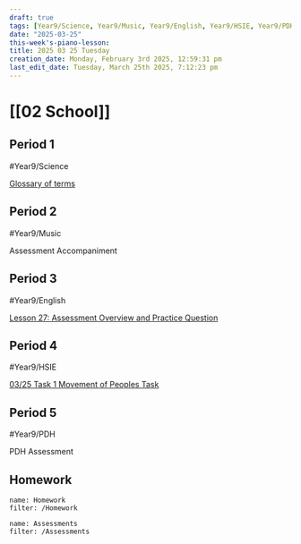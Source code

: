 ```yaml
---
draft: true
tags: [Year9/Science, Year9/Music, Year9/English, Year9/HSIE, Year9/PDH]
date: "2025-03-25"
this-week's-piano-lesson: 
title: 2025 03 25 Tuesday
creation_date: Monday, February 3rd 2025, 12:59:31 pm
last_edit_date: Tuesday, March 25th 2025, 7:12:23 pm
---
```


# [[02 School]]

## Period 1

#Year9/Science

[Glossary of terms](https://classroom.google.com/c/NzQ4ODM2MTQ5Njc5/a/NzQ4ODM2MTUwMDM2/details)

## Period 2

#Year9/Music

Assessment Accompaniment

## Period 3

#Year9/English

[Lesson 27: Assessment Overview and Practice Question](https://classroom.google.com/c/NzQyMDEwNTQ1NDIx/a/NzYyMjYyMTM3NDc1/details)

## Period 4

#Year9/HSIE

[03/25 Task 1 Movement of Peoples Task](https://classroom.google.com/c/NzQ4ODYwNjMyODE3/m/NzYyMjU4NjU5MDg4/details)

## Period 5

#Year9/PDH

PDH Assessment

## Homework

```todoist
name: Homework
filter: /Homework
```

```todoist
name: Assessments
filter: /Assessments
```
